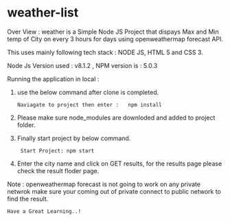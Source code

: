 # weather-list 

Over View :
weather is a Simple Node JS Project that dispays Max and Min temp of City on every 3 hours for days using openweathermap forecast API.

This uses mainly following tech stack : NODE JS, HTML 5 and CSS 3.

Node Js Version used : v8.1.2 , NPM version is : 5.0.3

Running the application in local :

   1. use the below command after clone is completed. 
         
          Naviagate to project then enter :   npm install
          
  2. Please make sure node_modules are downloded and added to project folder.
  
  3. Finally start project by below command.
          
          Start Project: npm start
  4. Enter the city name and click on GET results, for the results page please check the result floder page.
  
      
 Note :  openweathermap forecast is not going to work on any private netwrok make sure your coming out of private connect to public network to find the result.
 
    Have a Great Learning..!
             
       

